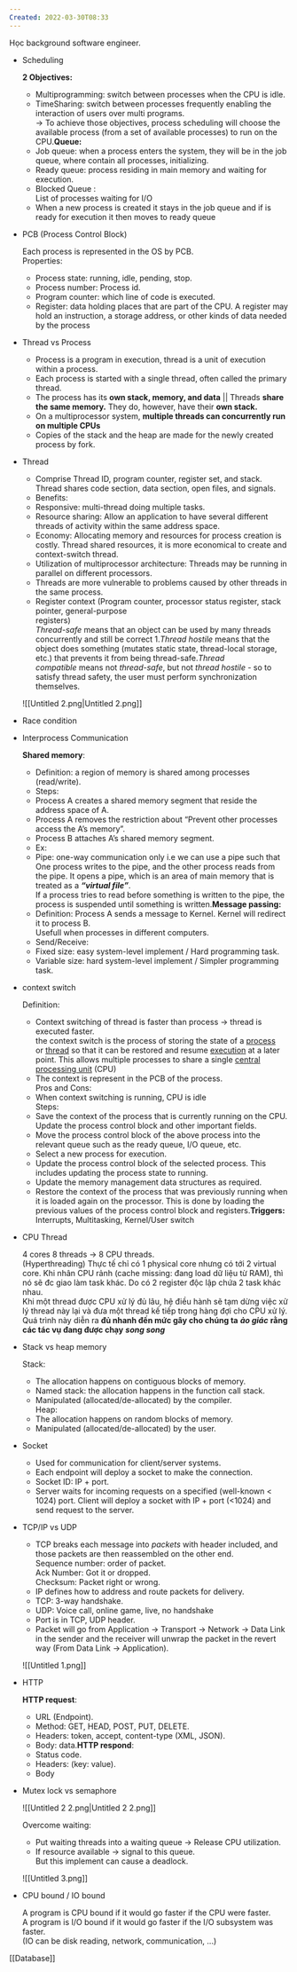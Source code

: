 ```yaml
---
Created: 2022-03-30T08:33
---
```

Học background software engineer.

- Scheduling
    
    **2 Objectives:**  
    - Multiprogramming: switch between processes when the CPU is idle.  
    - TimeSharing: switch between processes frequently enabling the interaction of users over multi programs.  
    → To achieve those objectives, process scheduling will choose the available process (from a set of available processes) to run on the CPU.**Queue:**  
    - Job queue: when a process enters the system, they will be in the job queue, where contain all processes, initializing.  
    - Ready queue: process residing in main memory and waiting for execution.  
    - Blocked Queue :  
    List of processes waiting for I/O  
    - When a new process is created it stays in the job queue and if is ready for execution it then moves to ready queue
    
- PCB (Process Control Block)
    
    Each process is represented in the OS by PCB.  
    Properties:  
    - Process state: running, idle, pending, stop.  
    - Process number: Process id.  
    - Program counter: which line of code is executed.  
    - Register: data holding places that are part of the CPU. A register may hold an instruction, a storage address, or other kinds of data needed by the process
    
- Thread vs Process
    
    - Process is a program in execution, thread is a unit of execution within a process.  
    - Each process is started with a single thread, often called the primary thread.  
    - The process has its **own stack, memory, and data** || Threads **share the same memory.** They do, however, have their **own stack.**  
    - On a multiprocessor system, **multiple threads can concurrently run on multiple CPUs**  
    - Copies of the stack and the heap are made for the newly created process by fork.
    
- Thread
    
    - Comprise Thread ID, program counter, register set, and stack.  
    Thread shares code section, data section, open files, and signals.  
    - Benefits:  
    + Responsive: multi-thread doing multiple tasks.  
    + Resource sharing: Allow an application to have several different threads of activity within the same address space.  
    + Economy: Allocating memory and resources for process creation is costly. Thread shared resources, it is more economical to create and context-switch thread.  
    + Utilization of multiprocessor architecture: Threads may be running in parallel on different processors.  
    - Threads are more vulnerable to problems caused by other threads in the same process.  
    - Register context (Program counter, processor status register, stack pointer, general-purpose  
    registers)  
    _Thread-safe_ means that an object can be used by many threads concurrently and still be correct 1._Thread hostile_ means that the object does something (mutates static state, thread-local storage, etc.) that prevents it from being thread-safe._Thread compatible_ means not _thread-safe_, but not _thread hostile_ - so to satisfy thread safety, the user must perform synchronization themselves.
    
    ![[Untitled 2.png|Untitled 2.png]]
    
- Race condition
    
      
    
- Interprocess Communication
    
    **Shared memory**:  
    - Definition: a region of memory is shared among processes (read/write).  
    - Steps:  
    + Process A creates a shared memory segment that reside the address space of A.  
    + Process A removes the restriction about “Prevent other processes access the A’s memory”.  
    + Process B attaches A’s shared memory segment.  
    - Ex:  
    + Pipe: one-way communication only i.e we can use a pipe such that One process writes to the pipe, and the other process reads from the pipe. It opens a pipe, which is an area of main memory that is treated as a _**“virtual file”**_.  
    If a process tries to read before something is written to the pipe, the process is suspended until something is written.**Message passing:**  
    - Definition: Process A sends a message to Kernel. Kernel will redirect it to process B.  
    Usefull when processes in different computers.  
    - Send/Receive:  
    + Fixed size: easy system-level implement / Hard programming task.  
    + Variable size: hard system-level implement / Simpler programming task.  
      
    
- context switch
    
    Definition:  
    - Context switching of thread is faster than process → thread is executed faster.  
    the context switch is the process of storing the state of a [process](https://en.wikipedia.org/wiki/Process_\(computing\)) or [thread](https://en.wikipedia.org/wiki/Thread_\(computing\)) so that it can be restored and resume [execution](https://en.wikipedia.org/wiki/Execution_\(computing\)) at a later point. This allows multiple processes to share a single [central processing unit](https://en.wikipedia.org/wiki/Central_processing_unit) (CPU)  
    - The context is represent in the PCB of the process.  
    Pros and Cons:  
    - When context switching is running, CPU is idle  
    Steps:  
    - Save the context of the process that is currently running on the CPU. Update the process control block and other important fields.  
    - Move the process control block of the above process into the relevant queue such as the ready queue, I/O queue, etc.  
    - Select a new process for execution.  
    - Update the process control block of the selected process. This includes updating the process state to running.  
    - Update the memory management data structures as required.  
    - Restore the context of the process that was previously running when it is loaded again on the processor. This is done by loading the previous values of the process control block and registers.**Triggers:** Interrupts, Multitasking, Kernel/User switch
    
- CPU Thread
    
    4 cores 8 threads → 8 CPU threads.  
    (Hyperthreading) Thực tế chỉ có 1 physical core nhưng có tới 2 virtual core. Khi nhân CPU rảnh (cache missing: đang load dữ liệu từ RAM), thì nó sẽ đc giao làm task khác. Do có 2 register độc lập chứa 2 task khác nhau.  
    Khi một thread được CPU xử lý đủ lâu, hệ điều hành sẽ tạm dừng việc xử lý thread này lại và đưa một thread kế tiếp trong hàng đợi cho CPU xử lý. Quá trình này diễn ra **đủ nhanh đến mức gây cho chúng ta** _**ảo giác**_ **rằng các tác vụ đang được chạy** _**song song**_
    
- Stack vs heap memory
    
    Stack:  
    - The allocation happens on contiguous blocks of memory.  
    - Named stack: the allocation happens in the function call stack.  
    - Manipulated (allocated/de-allocated) by the compiler.  
    Heap:  
    - The allocation happens on random blocks of memory.  
    - Manipulated (allocated/de-allocated) by the user.
    
- Socket
    
    - Used for communication for client/server systems.  
    - Each endpoint will deploy a socket to make the connection.  
    - Socket ID: IP + port.  
    - Server waits for incoming requests on a specified (well-known < 1024) port. Client will deploy a socket with IP + port (<1024) and send request to the server.
    
- TCP/IP vs UDP
    
    - TCP breaks each message into _packets_ with header included, and those packets are then reassembled on the other end.  
    Sequence number: order of packet.  
    Ack Number: Got it or dropped.  
    Checksum: Packet right or wrong.  
    - IP defines how to address and route packets for delivery.  
    - TCP: 3-way handshake.  
    - UDP: Voice call, online game, live, no handshake  
    - Port is in TCP, UDP header.  
    - Packet will go from Application → Transport → Network → Data Link in the sender and the receiver will unwrap the packet in the revert way (From Data Link → Application).
    
    ![[Untitled 1.png]]
    
- HTTP
    
    **HTTP request**:  
    - URL (Endpoint).  
    - Method: GET, HEAD, POST, PUT, DELETE.  
    - Headers: token, accept, content-type (XML, JSON).  
    - Body: data.**HTTP respond**:  
    - Status code.  
    - Headers: (key: value).  
    - Body
    
- Mutex lock vs semaphore
    
    ![[Untitled 2 2.png|Untitled 2 2.png]]
    
    Overcome waiting:  
    + Put waiting threads into a waiting queue → Release CPU utilization.  
    + If resource available → signal to this queue.  
    But this implement can cause a deadlock.
    
    ![[Untitled 3.png]]
    
- CPU bound / IO bound
    
    A program is CPU bound if it would go faster if the CPU were faster.  
    A program is I/O bound if it would go faster if the I/O subsystem was faster.  
    (IO can be disk reading, network, communication, ...)
    

[[Database]]
